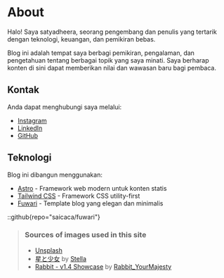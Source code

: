 # About
Halo! Saya satyadheera, seorang pengembang dan penulis yang tertarik dengan teknologi, keuangan, dan pemikiran bebas.

Blog ini adalah tempat saya berbagi pemikiran, pengalaman, dan pengetahuan tentang berbagai topik yang saya minati. Saya berharap konten di sini dapat memberikan nilai dan wawasan baru bagi pembaca.

## Kontak
Anda dapat menghubungi saya melalui:
- [Instagram](https://www.instagram.com/satyadheera_/)
- [LinkedIn](https://www.linkedin.com/in/satyadheeraa/)
- [GitHub](https://github.com/artemistic)

## Teknologi
Blog ini dibangun menggunakan:
- [Astro](https://astro.build) - Framework web modern untuk konten statis
- [Tailwind CSS](https://tailwindcss.com) - Framework CSS utility-first
- [Fuwari](https://github.com/saicaca/fuwari) - Template blog yang elegan dan minimalis

::github{repo="saicaca/fuwari"}

> ### Sources of images used in this site
> - [Unsplash](https://unsplash.com/)
> - [星と少女](https://www.pixiv.net/artworks/108916539) by [Stella](https://www.pixiv.net/users/93273965)
> - [Rabbit - v1.4 Showcase](https://civitai.com/posts/586908) by [Rabbit_YourMajesty](https://civitai.com/user/Rabbit_YourMajesty)